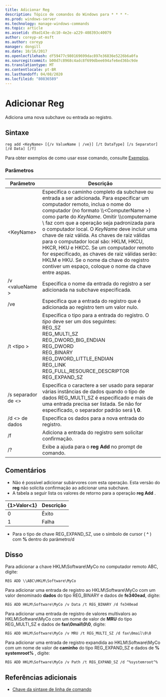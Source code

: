 ```yaml
---
title: Adicionar Reg
description: Tópico de comandos do Windows para * * * *-
ms.prod: windows-server
ms.technology: manage-windows-commands
ms.topic: article
ms.assetid: d9ad143e-dc10-4e2e-a229-408393c40079
author: coreyp-at-msft
ms.author: coreyp
manager: dongill
ms.date: 10/16/2017
ms.openlocfilehash: df59477c980169699dac897e36836e5226b6a0fa
ms.sourcegitcommit: b00d7c8968c4adc8f699dbee694afe6ed36bc9de
ms.translationtype: MT
ms.contentlocale: pt-BR
ms.lasthandoff: 04/08/2020
ms.locfileid: "80836589"
---
```

# <a name="reg-add"></a>Adicionar Reg


Adiciona uma nova subchave ou entrada ao registro.

## <a name="syntax"></a>Sintaxe

```
reg add <KeyName> [{/v ValueName | /ve}] [/t DataType] [/s Separator] [/d Data] [/f]
```
Para obter exemplos de como usar esse comando, consulte [Exemplos](#BKMK_examples).

### <a name="parameters"></a>Parâmetros

|      Parâmetro      |                                                                                                                                                                                                                                                                   Descrição                                                                                                                                                                                                                                                                   |
|---------------------|-------------------------------------------------------------------------------------------------------------------------------------------------------------------------------------------------------------------------------------------------------------------------------------------------------------------------------------------------------------------------------------------------------------------------------------------------------------------------------------------------------------------------------------------------|
| \<KeyName<em>></em> | Especifica o caminho completo da subchave ou entrada a ser adicionada. Para especificar um computador remoto, inclua o nome do computador (no formato \\\\\<ComputerName >\) como parte do *KeyName*. Omitir \\\\computername \ faz com que a operação seja padronizada para o computador local. O *KeyName* deve incluir uma chave de raiz válida. As chaves de raiz válidas para o computador local são: HKLM, HKCU, HKCR, HKU e HKCC. Se um computador remoto for especificado, as chaves de raiz válidas serão: HKLM e HKU. Se o nome da chave do registro contiver um espaço, coloque o nome da chave entre aspas. |
|   /v \<valueName >   |                                                                                                                                                                                                                                Especifica o nome da entrada do registro a ser adicionada na subchave especificada.                                                                                                                                                                                                                                 |
|         /ve         |                                                                                                                                                                                                                                Especifica que a entrada do registro que é adicionada ao registro tem um valor nulo.                                                                                                                                                                                                                                |
|     /t \<tipo >      |                                                                                                                                          Especifica o tipo para a entrada do registro. O *tipo* deve ser um dos seguintes:</br>REG_SZ</br>REG_MULTI_SZ</br>REG_DWORD_BIG_ENDIAN</br>REG_DWORD</br>REG_BINARY</br>REG_DWORD_LITTLE_ENDIAN</br>REG_LINK</br>REG_FULL_RESOURCE_DESCRIPTOR</br>REG_EXPAND_SZ                                                                                                                                          |
|   /s separador de \<>   |                                                                                                                                                              Especifica o caractere a ser usado para separar várias instâncias de dados quando o tipo de dados REG_MULTI_SZ é especificado e mais de uma entrada precisa ser listada. Se não for especificado, o separador padrão será **\ 0**.                                                                                                                                                              |
|     /d \<> de dados      |                                                                                                                                                                                                                                                 Especifica os dados para a nova entrada do registro.                                                                                                                                                                                                                                                  |
|         /f          |                                                                                                                                                                                                                                           Adiciona a entrada do registro sem solicitar confirmação.                                                                                                                                                                                                                                           |
|         /?          |                                                                                                                                                                                                                                              Exibe a ajuda para o **reg Add** no prompt de comando.                                                                                                                                                                                                                                               |

## <a name="remarks"></a>Comentários

-   Não é possível adicionar subárvores com esta operação. Esta versão do **reg** não solicita confirmação ao adicionar uma subchave.
-   A tabela a seguir lista os valores de retorno para a operação **reg Add** .

| {1&gt;Valor&lt;1} | Descrição |
|-------|-------------|
|   0   |   Êxito   |
|   1   |   Falha   |

-   Para o tipo de chave REG_EXPAND_SZ, use o símbolo de cursor ( **^** ) com **%** dentro do parâmetro/d

## <a name="examples"></a><a name=BKMK_examples></a>Disso

Para adicionar a chave HKLM\Software\MyCo no computador remoto ABC, digite:
```
REG ADD \\ABC\HKLM\Software\MyCo
```
Para adicionar uma entrada de registro ao HKLM\Software\MyCo com um valor denominado **dados** do tipo REG_BINARY e dados de **fe340ead**, digite:
```
REG ADD HKLM\Software\MyCo /v Data /t REG_BINARY /d fe340ead
```
Para adicionar uma entrada de registro de valores multivalors ao HKLM\Software\MyCo com um nome de valor de **MRU** do tipo REG_MULTI_SZ e dados de **fax\0mail\0\0**, digite:
```
REG ADD HKLM\Software\MyCo /v MRU /t REG_MULTI_SZ /d fax\0mail\0\0
```
Para adicionar uma entrada de registro expandida ao HKLM\Software\MyCo com um nome de valor de **caminho** do tipo REG_EXPAND_SZ e dados de **% systemroot%** , digite:
```
REG ADD HKLM\Software\MyCo /v Path /t REG_EXPAND_SZ /d ^%systemroot^%
```

## <a name="additional-references"></a>Referências adicionais

- [Chave da sintaxe de linha de comando](command-line-syntax-key.md)
